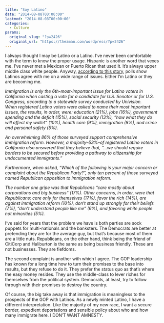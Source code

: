 ```yaml
---
title: "Soy Latino"
date: "2014-08-08T00:00:00"
lastmod: "2014-08-08T00:00:00"
categories:
  - Culture
params:
  original_slug: "?p=2426"
  original_url: "https://thezman.com/wordpress/?p=2426"
---
```


I always thought I may be Latino or a Latino. I’ve never been
comfortable with the term to know the proper usage. Hispanic is another
word that vexes me. I’ve never met a Mexican or Puerto Rican that used
it. It’s always upper middle class white people. Anyway, <a
href="http://www.breitbart.com/Breitbart-California/2014/08/08/Univision-Poll-Immigration-Low-Priority-for-Latino-Voters-in-California"
rel="noopener noreferrer" target="_blank">according to this story</a>,
polls show Latinos agree with me on a wide range of issues. Either I’m
Latino or they are becoming me.

*Immigration is only the 6th-most-important issue for Latino voters in
California when casting a vote for a candidate for U.S. Senator or for
U.S. Congress, according to a statewide survey conducted by
Univision.*  
*When registered Latino voters were asked to name their most important
issues, the results, in order, were: education (21%), jobs (16%),
government spending and the deficit (15%), social security (13%), “how
what they do will affect my wallet” (10%), health care (9%), immigration
(8%), and crime and personal safety (5%).*

*An overwhelming 86% of those surveyed support comprehensive immigration
reform. However, a majority–53%–of registered Latino voters in
California also answered that they believe that, “…we should require
borders to be secured before providing a pathway to citizenship for
undocumented immigrants.”*

*Furthermore, when asked, “Which of the following is your major concern
or complaint about the Republican Party?”, only ten percent of those
surveyed named Republican opposition to immigration reform.*

*The number one gripe was that Republicans “care mostly about
corporations and big business” (17%). Other concerns, in order, were
that Republicans: care only for themselves (17%), favor the rich (14%),
are against immigration reform (10%), don’t stand up strongly for their
beliefs (7%), “don’t understand people like me” (6%), and favoring white
people not minorities (5%).*

I’ve said for years that the problem we have is both parties are sock
puppets for multi-nationals and the banksters. The Democrats are better
at pretending they are for the average guy, but that’s because most of
them are a little nuts. Republicans, on the other hand, think being the
friend of CitiCorp and Haliburton is the same as being business
friendly. These are not businesses. They are fiefdoms.

The second complaint is another with which I agree. The GOP leadership
has known for a long time how to turn their promises to the base into
results, but they refuse to do it. They prefer the status quo as that’s
where the easy money resides. They use the middle-class to lever riches
for themselves from the political system. Democrats, at least, try to
follow through with their promises to destroy the country.

Of course, the big take away is that immigration is meaningless to the
prospects of the GOP with Latinos. As a newly minted Latino, I have a
different interpretation. Like the majority of my new race, I want a
secure border, expedient deportations and sensible policy about who and
how many immigrate here. I DON’T WANT AMNESTY.
